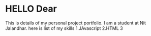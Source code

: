 # HELLO Dear
This is details of my personal project portfolio.
I am a student at Nit Jalandhar.
here is list of my skills
1.JAvascript
2.HTML
3